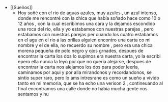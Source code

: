 - [[Sueños]]
	- Hoy soñé con el rio de aguas azules, muy azules , un azul intenso, donde me rencontré con la chica que había soñado hace como 10 o 12 años , con la cual escribimos una cara y la dejamos escondido una roca del rio, ella y yo estabamos con nuestras parejas , pero estabamos con nuestras parejas per cuando los cuatro estabamos en el agu en el rio a las orillas alguien encontro una carta co mi nombre y el de ella, no recuerdo su nombre , pero era una chica morena pequeña de pelo negro y ojos grnades, despues de encontrar la carta los dos lo supimos era nuestra carta, yo la escribi epero ella nunca la leyo por que no queria alejarse, despues de  encontrar la carta nos alejamos los dos para poder leerla,  caminamos por aqui y por alla mirandonos y recordandonos, se sintio super raro, pero lo ams intresrane es como un sueño a vivido tanto en mi memoria, que se ha echo una verison 2 , contineuando al final encontramos una calle donde no habia mucha gente nos sentamos y hu